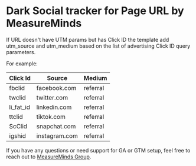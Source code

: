 # Dark Social tracker for Page URL by MeasureMinds

If URL doesn't have UTM params but has Click ID the template add utm_source and utm_medium based on the list of advertising Click ID query parameters.

For example:

| Click Id | Source       | Medium   |
| -------- | ------------ | -------- |
| fbclid   | facebook.com | referral |
| twclid   | twitter.com  | referral |
| li_fat_id   | linkedin.com   | referral |
| ttclid   | tiktok.com   | referral |
| ScClid   | snapchat.com   | referral |
| igshid   | instagram.com   | referral |

If you have any questions or need support for GA or GTM setup, feel free to reach out to [MeasureMinds Group](https://measuremindsgroup.com/).
